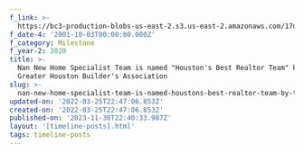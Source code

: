 ```yaml
---
f_link: >-
  https://bc3-production-blobs-us-east-2.s3.us-east-2.amazonaws.com/17d1b452-0d8e-11eb-9d34-a0369f740da4?response-content-disposition=inline%3B%20filename%3D%22GHBA-PRISM-Award-Winners-2020.pdf%22%3B%20filename%2A%3DUTF-8%27%27GHBA-PRISM-Award-Winners-2020.pdf&response-content-type=application%2Fpdf&X-Amz-Algorithm=AWS4-HMAC-SHA256&X-Amz-Credential=AKIAS5PME4CT5QW2PJJU%2F20201014%2Fus-east-2%2Fs3%2Faws4_request&X-Amz-Date=20201014T162037Z&X-Amz-Expires=86400&X-Amz-SignedHeaders=host&X-Amz-Signature=807241350bdae0ef8057c246639af79c55b6cf78c64d77c37445f9af125cf0fc
f_date-4: '2001-10-03T00:00:00.000Z'
f_category: Milestone
f_year-2: 2020
title: >-
  Nan New Home Specialist Team is named "Houston's Best Realtor Team" by The
  Greater Houston Builder's Association
slug: >-
  nan-new-home-specialist-team-is-named-houstons-best-realtor-team-by-the-greater-houston-builders-association
updated-on: '2022-03-25T22:47:06.853Z'
created-on: '2022-03-25T22:47:06.853Z'
published-on: '2023-11-30T22:40:33.987Z'
layout: '[timeline-posts].html'
tags: timeline-posts
---
```



